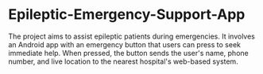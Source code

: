 # Epileptic-Emergency-Support-App
The project aims to assist epileptic patients during emergencies. It involves an Android app with an emergency button that users can press to seek immediate help. When pressed, the button sends the user's name, phone number, and live location to the nearest hospital's web-based system. 
